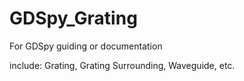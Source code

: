 # GDSpy_Grating

For GDSpy guiding or documentation

include: Grating, Grating Surrounding, Waveguide, etc.
